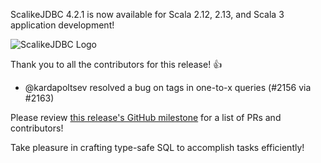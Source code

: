 ScalikeJDBC 4.2.1 is now available for Scala 2.12, 2.13, and Scala 3 application development!

![ScalikeJDBC Logo](https://scalikejdbc.org/images/logo.png)

Thank you to all the contributors for this release! :+1:

* @kardapoltsev resolved a bug on tags in one-to-x queries (#2156 via #2163)

Please review [this release's GitHub milestone](https://github.com/scalikejdbc/scalikejdbc/milestone/47?closed=1) for a list of PRs and contributors!

Take pleasure in crafting type-safe SQL to accomplish tasks efficiently!